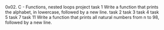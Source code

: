 0x02. C - Functions, nested loops  project
task 1 Write a function that prints the alphabet, in lowercase, followed by a new line.
task 2
task 3
task 4
task 5
task 7
task 11 Write a function that prints all natural numbers from n to 98, followed by a new line.
